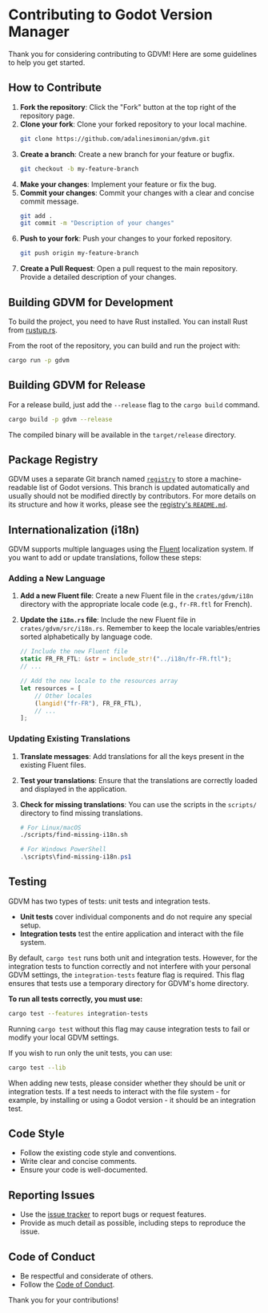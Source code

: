# Contributing to Godot Version Manager

Thank you for considering contributing to GDVM! Here are some guidelines to help you get started.

## How to Contribute

1. **Fork the repository**: Click the "Fork" button at the top right of the repository page.
2. **Clone your fork**: Clone your forked repository to your local machine.
   ```sh
   git clone https://github.com/adalinesimonian/gdvm.git
   ```
3. **Create a branch**: Create a new branch for your feature or bugfix.
   ```sh
   git checkout -b my-feature-branch
   ```
4. **Make your changes**: Implement your feature or fix the bug.
5. **Commit your changes**: Commit your changes with a clear and concise commit message.
   ```sh
   git add .
   git commit -m "Description of your changes"
   ```
6. **Push to your fork**: Push your changes to your forked repository.
   ```sh
   git push origin my-feature-branch
   ```
7. **Create a Pull Request**: Open a pull request to the main repository. Provide a detailed description of your changes.

## Building GDVM for Development

To build the project, you need to have Rust installed. You can install Rust from [rustup.rs](https://rustup.rs/).

From the root of the repository, you can build and run the project with:

```sh
cargo run -p gdvm
```

## Building GDVM for Release

For a release build, just add the `--release` flag to the `cargo build` command.

```sh
cargo build -p gdvm --release
```

The compiled binary will be available in the `target/release` directory.

## Package Registry

GDVM uses a separate Git branch named [`registry`](https://github.com/adalinesimonian/gdvm/tree/registry) to store a machine-readable list of Godot versions. This branch is updated automatically and usually should not be modified directly by contributors. For more details on its structure and how it works, please see the [registry's `README.md`](https://github.com/adalinesimonian/gdvm/tree/registry?tab=readme-ov-file#gdvm-package-registry).

## Internationalization (i18n)

GDVM supports multiple languages using the [Fluent](https://projectfluent.org/) localization system. If you want to add or update translations, follow these steps:

### Adding a New Language

1. **Add a new Fluent file**: Create a new Fluent file in the `crates/gdvm/i18n` directory with the appropriate locale code (e.g., `fr-FR.ftl` for French).
2. **Update the `i18n.rs` file**: Include the new Fluent file in `crates/gdvm/src/i18n.rs`. Remember to keep the locale variables/entries sorted alphabetically by language code.

   ```rust
   // Include the new Fluent file
   static FR_FR_FTL: &str = include_str!("../i18n/fr-FR.ftl");
   // ...

   // Add the new locale to the resources array
   let resources = [
       // Other locales
       (langid!("fr-FR"), FR_FR_FTL),
       // ...
   ];
   ```

### Updating Existing Translations

1. **Translate messages**: Add translations for all the keys present in the existing Fluent files.
2. **Test your translations**: Ensure that the translations are correctly loaded and displayed in the application.
3. **Check for missing translations**: You can use the scripts in the `scripts/` directory to find missing translations.

   ```sh
   # For Linux/macOS
   ./scripts/find-missing-i18n.sh
   ```

   ```powershell
   # For Windows PowerShell
   .\scripts\find-missing-i18n.ps1
   ```

## Testing

GDVM has two types of tests: unit tests and integration tests.

- **Unit tests** cover individual components and do not require any special setup.
- **Integration tests** test the entire application and interact with the file system.

By default, `cargo test` runs both unit and integration tests. However, for the integration tests to function correctly and not interfere with your personal GDVM settings, the `integration-tests` feature flag is required. This flag ensures that tests use a temporary directory for GDVM's home directory.

**To run all tests correctly, you must use:**

```sh
cargo test --features integration-tests
```

Running `cargo test` without this flag may cause integration tests to fail or modify your local GDVM settings.

If you wish to run only the unit tests, you can use:

```sh
cargo test --lib
```

When adding new tests, please consider whether they should be unit or integration tests. If a test needs to interact with the file system - for example, by installing or using a Godot version - it should be an integration test.

## Code Style

- Follow the existing code style and conventions.
- Write clear and concise comments.
- Ensure your code is well-documented.

## Reporting Issues

- Use the [issue tracker](https://github.com/adalinesimonian/gdvm/issues) to report bugs or request features.
- Provide as much detail as possible, including steps to reproduce the issue.

## Code of Conduct

- Be respectful and considerate of others.
- Follow the [Code of Conduct](CODE_OF_CONDUCT.md).

Thank you for your contributions!

